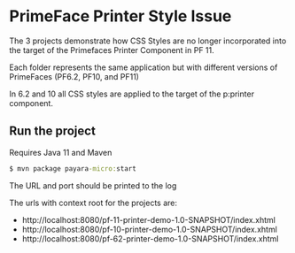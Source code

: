 # PrimeFace Printer Style Issue

The 3 projects demonstrate how CSS Styles are no longer incorporated into the target of the Primefaces Printer Component in PF 11.

Each folder represents the same application but with different versions of PrimeFaces (PF6.2, PF10, and PF11) 

In 6.2 and 10 all CSS styles are applied to the target of the p:printer component.

## Run the project
Requires Java 11 and Maven

```cmd
$ mvn package payara-micro:start
```

The URL and port should be printed to the log

The urls with context root for the projects are:
* http://localhost:8080/pf-11-printer-demo-1.0-SNAPSHOT/index.xhtml
* http://localhost:8080/pf-10-printer-demo-1.0-SNAPSHOT/index.xhtml
* http://localhost:8080/pf-62-printer-demo-1.0-SNAPSHOT/index.xhtml
